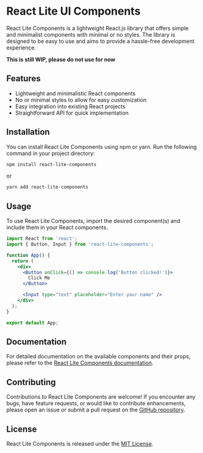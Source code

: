 # React Lite UI Components

React Lite Components is a lightweight React.js library that offers simple and minimalist components with minimal or no styles. The library is designed to be easy to use and aims to provide a hassle-free development experience.

**This is still WIP, please do not use for now**

## Features

- Lightweight and minimalistic React components
- No or minimal styles to allow for easy customization
- Easy integration into existing React projects
- Straightforward API for quick implementation

## Installation

You can install React Lite Components using npm or yarn. Run the following command in your project directory:

```bash
npm install react-lite-components
```

or

```bash
yarn add react-lite-components
```

## Usage

To use React Lite Components, import the desired component(s) and include them in your React components.

```jsx
import React from 'react';
import { Button, Input } from 'react-lite-components';

function App() {
  return (
    <div>
      <Button onClick={() => console.log('Button clicked!')}>
        Click Me
      </Button>

      <Input type="text" placeholder="Enter your name" />
    </div>
  );
}

export default App;
```

## Documentation

For detailed documentation on the available components and their props, please refer to the [React Lite Components documentation](https://github.com/WalTho/react-lite-components/wiki).

## Contributing

Contributions to React Lite Components are welcome! If you encounter any bugs, have feature requests, or would like to contribute enhancements, please open an issue or submit a pull request on the [GitHub repository](https://github.com/WalTho/react-lite-components/issues).

## License

React Lite Components is released under the [MIT License](https://opensource.org/licenses/MIT).
